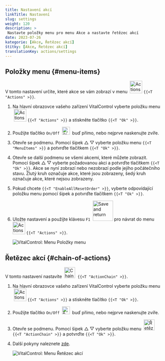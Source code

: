 ```yaml
---
title: Nastavení akcí
linkTitle: Nastavení
slug: settings
weight: 120
description: >
 Nastavte položky menu pro menu Akce a nastavte řetězec akcí
date: 2023-07-26
kategorie: [Akce, Řetězec akcí]
štítky: [Akce, Řetězec akcí]
translationKey: actions/settings
---
```

## Položky menu {#menu-items}

V tomto nastavení určíte, které akce se vám zobrazí v menu &nbsp;<img src="/icons/actions.svg" width="40" align="bottom" alt="Actions" /> `{{<T "Actions" >}}`.

1. Na hlavní obrazovce vašeho zařízení VitalControl vyberte položku menu &nbsp;<img src="/icons/actions.svg" width="40" align="bottom" alt="Actions" /> `{{<T "Actions" >}}` a stiskněte tlačítko `{{<T "Ok" >}}`.

2. Použijte tlačítko `On/Off` &nbsp;<img src="/icons/gear.svg" width="25" align="bottom" alt="Chain of actions" />&nbsp; buď přímo, nebo nejprve naskenujte zvíře.

3. Otevře se podmenu. Pomocí šipek △ ▽ vyberte položku menu `{{<T "MenuItems" >}}` a potvrďte tlačítkem `{{<T "Ok" >}}`.

4. Otevře se další podmenu se všemi akcemi, které můžete zobrazit. Pomocí šipek △ ▽ vyberte požadovanou akci a potvrďte tlačítkem `{{<T "Ok" >}}`. Akce se nyní zobrazí nebo nezobrazí podle jejího počátečního stavu. Žlutý kruh označuje akce, které jsou zobrazeny, šedý kruh označuje akce, které nejsou zobrazeny.

5. Pokud chcete `{{<T "EnableAllResetOrder" >}}`, vyberte odpovídající položku menu pomocí šipek a potvrďte tlačítkem `{{<T "Ok" >}}`.

6. Uložte nastavení a použijte klávesu `F1` &nbsp;<img src="/icons/footer/save_exit.svg" width="65" align="bottom" alt="Save and return" /> pro návrat do menu &nbsp;<img src="/icons/actions.svg" width="40" align="bottom" alt="Actions" /> `{{<T "Actions" >}}`.

    ![VitalControl: Menu Položky menu](../images/menu.png "Položky menu")

## Řetězec akcí {#chain-of-actions}

V tomto nastavení nastavíte &nbsp;<img src="/icons/actions/action-chain.svg" width="35" align="bottom" alt="Chain of actions" />&nbsp; `{{<T "ActionChain" >}}`.

1. Na hlavní obrazovce vašeho zařízení VitalControl vyberte položku menu &nbsp;<img src="/icons/actions.svg" width="40" align="bottom" alt="Actions" /> `{{<T "Actions" >}}` a stiskněte tlačítko `{{<T "Ok" >}}`.


2. Použijte tlačítko `On/Off` &nbsp;<img src="/icons/gear.svg" width="25" align="bottom" alt="Řetězec akcí" />&nbsp; buď přímo, nebo nejprve naskenujte zvíře.

3. Otevře se podmenu. Pomocí šipek △ ▽ vyberte položku menu &nbsp;<img src="/icons/actions/action-chain.svg" width="35" align="bottom" alt="Řetězec akcí" />&nbsp; `{{<T "ActionChain" >}}` a potvrďte `{{<T "Ok" >}}`.

4. Další pokyny naleznete [zde](/cs/docs/chain-of-actions/#set-chain-of-actions).

    ![VitalControl: Menu Řetězec akcí](../images/chainofactions.png "Řetězec akcí")

